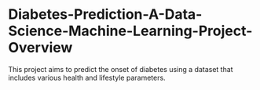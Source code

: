 # Diabetes-Prediction-A-Data-Science-Machine-Learning-Project-Overview
This project aims to predict the onset of diabetes using a dataset that includes various health and lifestyle parameters.
